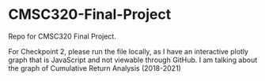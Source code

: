 # CMSC320-Final-Project
Repo for CMSC320 Final Project.

For Checkpoint 2, please run the file locally, as I have an interactive plotly graph that is JavaScript and not viewable through GitHub.
I am talking about the graph of Cumulative Return Analysis (2018-2021)
